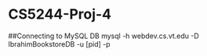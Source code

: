 # CS5244-Proj-4

##Connecting to MySQL DB
mysql -h webdev.cs.vt.edu -D IbrahimBookstoreDB -u [pid] -p
